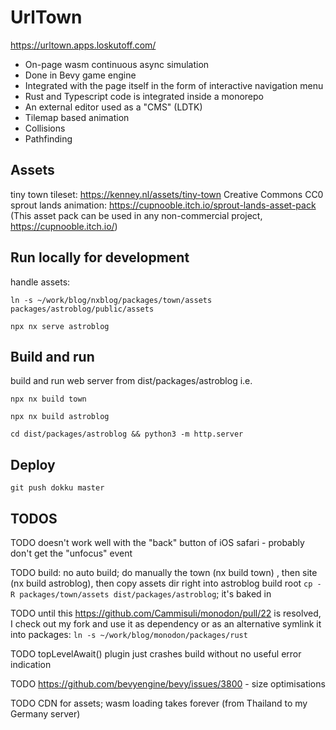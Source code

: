 # UrlTown

https://urltown.apps.loskutoff.com/

- On-page wasm continuous async simulation 
- Done in Bevy game engine
- Integrated with the page itself in the form of interactive navigation menu
- Rust and Typescript code is integrated inside a monorepo
- An external editor used as a "CMS" (LDTK)
- Tilemap based animation
- Collisions
- Pathfinding

## Assets

tiny town tileset: https://kenney.nl/assets/tiny-town Creative Commons CC0
sprout lands animation: https://cupnooble.itch.io/sprout-lands-asset-pack (This asset pack can be used in any non-commercial project, https://cupnooble.itch.io/)

## Run locally for development


handle assets: 

`ln -s ~/work/blog/nxblog/packages/town/assets packages/astroblog/public/assets`

`npx nx serve astroblog`

## Build and run

build and run web server from dist/packages/astroblog i.e. 

`npx nx build town`

`npx nx build astroblog`

`cd dist/packages/astroblog && python3 -m http.server`

## Deploy

`git push dokku master`

## TODOS

TODO doesn't work well with the "back" button of iOS safari - probably don't get the "unfocus" event

TODO build: no auto build; do manually the town (nx build town) , then site (nx build astroblog), then copy assets dir right into astroblog build root `cp -R packages/town/assets dist/packages/astroblog`; it's baked in

TODO until this https://github.com/Cammisuli/monodon/pull/22 is resolved, I check out my fork and use it as dependency or as an alternative symlink it into packages: `ln -s ~/work/blog/monodon/packages/rust`

TODO topLevelAwait() plugin just crashes build without no useful error indication

TODO https://github.com/bevyengine/bevy/issues/3800 - size optimisations

TODO CDN for assets; wasm loading takes forever (from Thailand to my Germany server)

